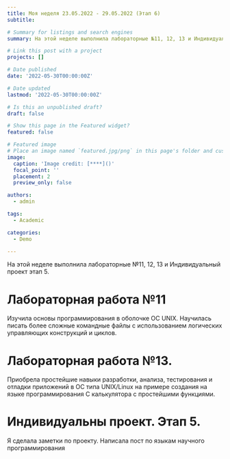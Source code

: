 ```yaml
---
title: Моя неделя 23.05.2022 - 29.05.2022 (Этап 6)
subtitle: 

# Summary for listings and search engines
summary: На этой неделе выполнила лабораторные №11, 12, 13 и Индивидуальный проект этап 5. 

# Link this post with a project
projects: []

# Date published
date: '2022-05-30T00:00:00Z'

# Date updated
lastmod: '2022-05-30T00:00:00Z'

# Is this an unpublished draft?
draft: false

# Show this page in the Featured widget?
featured: false

# Featured image
# Place an image named `featured.jpg/png` in this page's folder and customize its options here.
image:
  caption: 'Image credit: [****]()'
  focal_point: ''
  placement: 2
  preview_only: false

authors:
  - admin

tags:
  - Academic

categories:
  - Demo

---
```


На этой неделе выполнила лабораторные №11, 12, 13 и Индивидуальный проект этап 5. 

# Лабораторная работа №11 

Изучила основы программирования в оболочке ОС UNIX. Научилась писать более сложные командные файлы с использованием логических управляющих конструкций и циклов. 

# Лабораторная работа №13. 

Приобрела простейшие навыки разработки, анализа, тестирования и отладки приложений в ОС типа UNIX/Linux на примере создания на языке программирования С калькулятора с простейшими функциями. 

# Индивидуальны проект. Этап 5. 

Я сделала заметки по проекту. Написала пост по языкам научного программирования
